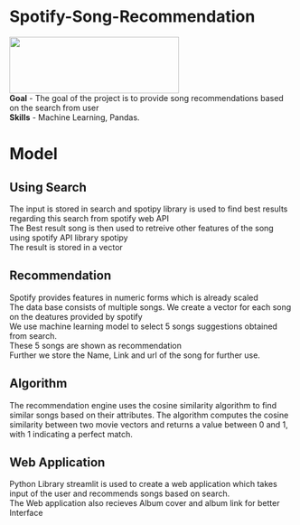 # Spotify-Song-Recommendation

<img src="https://storage.googleapis.com/pr-newsroom-wp/1/2018/11/Spotify_Logo_CMYK_Black.png" width="300" height="100"/> <br> 
**Goal** - The goal of the project is to provide song recommendations based on the search from user <br>
**Skills** - Machine Learning, Pandas.
# Model
## Using Search
The input is stored in search and spotipy library is used to find best results regarding this search from spotify web API <br>
The Best result song is then used to retreive other features of the song using spotify API library spotipy <br>
The result is stored in a vector <br>

## Recommendation
Spotify provides features in numeric forms which is already scaled <br>
The data base consists of multiple songs. We create a vector for each song on the deatures provided by spotify <br>
We use machine learning model to select 5 songs suggestions obtained from search. <br>
These 5 songs are shown as recommendation <br>
Further we store the Name, Link and url of the song for further use. 

## Algorithm
The recommendation engine uses the cosine similarity algorithm to find similar songs based on their attributes. The algorithm computes the cosine similarity between two movie vectors and returns a value between 0 and 1, with 1 indicating a perfect match.

## Web Application
Python Library streamlit is used to create a web application which takes input of the user and recommends songs based on search. <br>
The Web application also recieves Album cover and album link for better Interface
